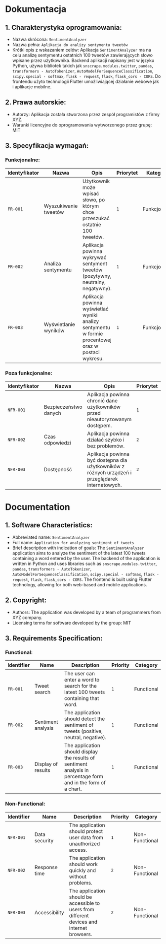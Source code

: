 # Dokumentacja 

## 1. Charakterystyka oprogramowania:
- Nazwa skrócona: `SentimentAnalyzer`
- Nazwa pełna: `Aplikacja do analizy sentymentu tweetów`
- Krótki opis z wskazaniem celów: 
   Aplikacja `SentimentAnalyzer` ma na celu analizę sentymentu ostatnich 100 tweetów zawierających słowo wpisane przez użytkownika. Backend aplikacji napisany jest w języku Python, używa bibliotek takich jak `snscrape.modules.twitter`, `pandas`, `transformers - AutoTokenizer`, `AutoModelForSequenceClassification`, `scipy.special - softmax`, `flask - request`, `flask`, `flask_cors - CORS`. Do frontendu użyto technologii Flutter umożliwiającej działanie webowe jak i aplikacje mobilne.

## 2. Prawa autorskie:
- Autorzy: Aplikacja została stworzona przez zespół programistów z firmy XYZ.
- Warunki licencyjne do oprogramowania wytworzonego przez grupę: MIT

## 3. Specyfikacja wymagań:
### Funkcjonalne:
| Identyfikator | Nazwa | Opis | Priorytet | Kategoria |
| --- | --- | --- | --- | --- |
| `FR-001` | Wyszukiwanie tweetów | Użytkownik może wpisać słowo, po którym chce przeszukać ostatnie 100 tweetów. | `1` | Funkcjonalne |
| `FR-002` | Analiza sentymentu | Aplikacja powinna wykrywać sentyment tweetów (pozytywny, neutralny, negatywny). | `1` | Funkcjonalne |
| `FR-003` | Wyświetlanie wyników | Aplikacja powinna wyświetlać wyniki analizy sentymentu w formie procentowej oraz w postaci wykresu. | `1` | Funkcjonalne |

### Poza funkcjonalne:
| Identyfikator | Nazwa | Opis | Priorytet | Kategoria |
| --- | --- | --- | --- | --- |
| `NFR-001` | Bezpieczeństwo danych | Aplikacja powinna chronić dane użytkowników przed nieautoryzowanym dostępem. | `1` | Poza funkcjonalne |
| `NFR-002` | Czas odpowiedzi | Aplikacja powinna działać szybko i bez problemów. | `2` | Poza funkcjonalne |
| `NFR-003` | Dostępność | Aplikacja powinna być dostępna dla użytkowników z różnych urządzeń i przeglądarek internetowych. | `2` | Poza funkcjonalne |


# Documentation

## 1. Software Characteristics:
- Abbreviated name: `SentimentAnalyzer`
- Full name: `Application for analyzing sentiment of tweets`
- Brief description with indication of goals: 
   The `SentimentAnalyzer` application aims to analyze the sentiment of the latest 100 tweets containing a word entered by the user. The backend of the application is written in Python and uses libraries such as `snscrape.modules.twitter`, `pandas`, `transformers - AutoTokenizer`, `AutoModelForSequenceClassification`, `scipy.special - softmax`, `flask - request`, `flask`, `flask_cors - CORS`. The frontend is built using Flutter technology, allowing for both web-based and mobile applications.

## 2. Copyright:
- Authors: The application was developed by a team of programmers from XYZ company.
- Licensing terms for software developed by the group: MIT

## 3. Requirements Specification:
### Functional:
| Identifier | Name | Description | Priority | Category |
| --- | --- | --- | --- | --- |
| `FR-001` | Tweet search | The user can enter a word to search for the latest 100 tweets containing that word. | `1` | Functional |
| `FR-002` | Sentiment analysis | The application should detect the sentiment of tweets (positive, neutral, negative). | `1` | Functional |
| `FR-003` | Display of results | The application should display the results of sentiment analysis in percentage form and in the form of a chart. | `1` | Functional |

### Non-Functional:
| Identifier | Name | Description | Priority | Category |
| --- | --- | --- | --- | --- |
| `NFR-001` | Data security | The application should protect user data from unauthorized access. | `1` | Non-Functional |
| `NFR-002` | Response time | The application should work quickly and without problems. | `2` | Non-Functional |
| `NFR-003` | Accessibility | The application should be accessible to users from different devices and internet browsers. | `2` | Non-Functional |
